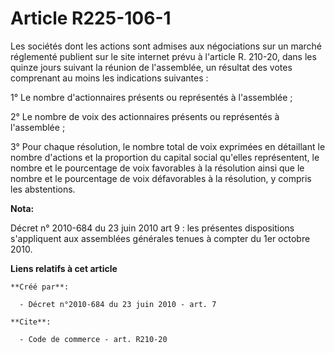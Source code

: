 # Article R225-106-1

Les sociétés dont les actions sont admises aux négociations sur un marché réglementé publient sur le site internet prévu à
l'article R. 210-20, dans les quinze jours suivant la réunion de l'assemblée, un résultat des votes comprenant au moins les
indications suivantes : 

1° Le nombre d'actionnaires présents ou représentés à l'assemblée ; 

2° Le nombre de voix des actionnaires présents ou représentés à l'assemblée ; 

3° Pour chaque résolution, le nombre total de voix exprimées en détaillant le nombre d'actions et la proportion du capital
social qu'elles représentent, le nombre et le pourcentage de voix favorables à la résolution ainsi que le nombre et le
pourcentage de voix défavorables à la résolution, y compris les abstentions.

**Nota:**

Décret n° 2010-684 du 23 juin 2010 art 9 : les présentes dispositions s'appliquent aux assemblées générales tenues à compter
du 1er octobre 2010.

**Liens relatifs à cet article**

	**Créé par**:

	  - Décret n°2010-684 du 23 juin 2010 - art. 7

	**Cite**:

	  - Code de commerce - art. R210-20
